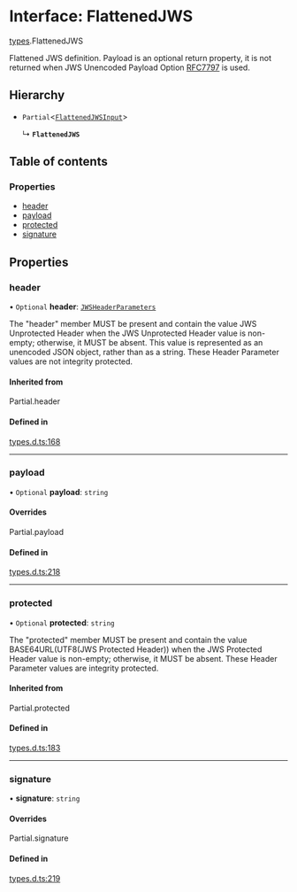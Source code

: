 # Interface: FlattenedJWS

[types](../modules/types.md).FlattenedJWS

Flattened JWS definition. Payload is an optional return property, it
is not returned when JWS Unencoded Payload Option
[RFC7797](https://tools.ietf.org/html/rfc7797) is used.

## Hierarchy

- `Partial`<[`FlattenedJWSInput`](types.FlattenedJWSInput.md)\>

  ↳ **`FlattenedJWS`**

## Table of contents

### Properties

- [header](types.FlattenedJWS.md#header)
- [payload](types.FlattenedJWS.md#payload)
- [protected](types.FlattenedJWS.md#protected)
- [signature](types.FlattenedJWS.md#signature)

## Properties

### header

• `Optional` **header**: [`JWSHeaderParameters`](types.JWSHeaderParameters.md)

The "header" member MUST be present and contain the value JWS
Unprotected Header when the JWS Unprotected Header value is non-
empty; otherwise, it MUST be absent.  This value is represented as
an unencoded JSON object, rather than as a string.  These Header
Parameter values are not integrity protected.

#### Inherited from

Partial.header

#### Defined in

[types.d.ts:168](https://github.com/panva/jose/blob/v3.14.2/src/types.d.ts#L168)

___

### payload

• `Optional` **payload**: `string`

#### Overrides

Partial.payload

#### Defined in

[types.d.ts:218](https://github.com/panva/jose/blob/v3.14.2/src/types.d.ts#L218)

___

### protected

• `Optional` **protected**: `string`

The "protected" member MUST be present and contain the value
BASE64URL(UTF8(JWS Protected Header)) when the JWS Protected
Header value is non-empty; otherwise, it MUST be absent.  These
Header Parameter values are integrity protected.

#### Inherited from

Partial.protected

#### Defined in

[types.d.ts:183](https://github.com/panva/jose/blob/v3.14.2/src/types.d.ts#L183)

___

### signature

• **signature**: `string`

#### Overrides

Partial.signature

#### Defined in

[types.d.ts:219](https://github.com/panva/jose/blob/v3.14.2/src/types.d.ts#L219)
